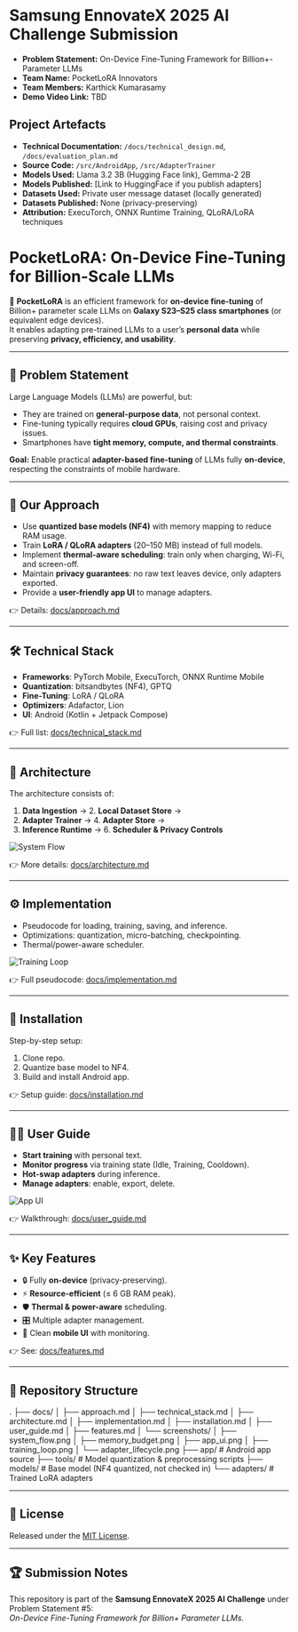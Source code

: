 # Samsung EnnovateX 2025 AI Challenge Submission

- **Problem Statement:** On-Device Fine-Tuning Framework for Billion+-Parameter LLMs
- **Team Name:** PocketLoRA Innovators
- **Team Members:** Karthick Kumarasamy
- **Demo Video Link:** TBD

## Project Artefacts

- **Technical Documentation:** `/docs/technical_design.md`, `/docs/evaluation_plan.md`
- **Source Code:** `/src/AndroidApp`, `/src/AdapterTrainer`
- **Models Used:** Llama 3.2 3B (Hugging Face link), Gemma-2 2B
- **Models Published:** [Link to HuggingFace if you publish adapters]
- **Datasets Used:** Private user message dataset (locally generated)
- **Datasets Published:** None (privacy-preserving)
- **Attribution:** ExecuTorch, ONNX Runtime Training, QLoRA/LoRA techniques


# PocketLoRA: On-Device Fine-Tuning for Billion-Scale LLMs

📱 **PocketLoRA** is an efficient framework for **on-device fine-tuning** of Billion+ parameter scale LLMs on **Galaxy S23–S25 class smartphones** (or equivalent edge devices).  
It enables adapting pre-trained LLMs to a user’s **personal data** while preserving **privacy, efficiency, and usability**.

---

## 📌 Problem Statement
Large Language Models (LLMs) are powerful, but:
- They are trained on **general-purpose data**, not personal context.
- Fine-tuning typically requires **cloud GPUs**, raising cost and privacy issues.
- Smartphones have **tight memory, compute, and thermal constraints**.

**Goal:** Enable practical **adapter-based fine-tuning** of LLMs fully **on-device**, respecting the constraints of mobile hardware.

---

## 🚀 Our Approach
- Use **quantized base models (NF4)** with memory mapping to reduce RAM usage.
- Train **LoRA / QLoRA adapters** (20–150 MB) instead of full models.
- Implement **thermal-aware scheduling**: train only when charging, Wi-Fi, and screen-off.
- Maintain **privacy guarantees**: no raw text leaves device, only adapters exported.
- Provide a **user-friendly app UI** to manage adapters.

👉 Details: [docs/approach.md](docs/approach.md)

---

## 🛠️ Technical Stack
- **Frameworks**: PyTorch Mobile, ExecuTorch, ONNX Runtime Mobile  
- **Quantization**: bitsandbytes (NF4), GPTQ  
- **Fine-Tuning**: LoRA / QLoRA  
- **Optimizers**: Adafactor, Lion  
- **UI**: Android (Kotlin + Jetpack Compose)  

👉 Full list: [docs/technical_stack.md](docs/technical_stack.md)

---

## 📐 Architecture
The architecture consists of:
1. **Data Ingestion** → 2. **Local Dataset Store** →  
3. **Adapter Trainer** → 4. **Adapter Store** →  
5. **Inference Runtime** → 6. **Scheduler & Privacy Controls**

![System Flow](docs/screenshots/system_flow.png)

👉 More details: [docs/architecture.md](docs/architecture.md)

---

## ⚙️ Implementation
- Pseudocode for loading, training, saving, and inference.
- Optimizations: quantization, micro-batching, checkpointing.
- Thermal/power-aware scheduler.  

![Training Loop](docs/screenshots/training_loop.png)

👉 Full pseudocode: [docs/implementation.md](docs/implementation.md)

---

## 📲 Installation
Step-by-step setup:
1. Clone repo.  
2. Quantize base model to NF4.  
3. Build and install Android app.  

👉 Setup guide: [docs/installation.md](docs/installation.md)

---

## 🧑‍💻 User Guide
- **Start training** with personal text.  
- **Monitor progress** via training state (Idle, Training, Cooldown).  
- **Hot-swap adapters** during inference.  
- **Manage adapters**: enable, export, delete.  

![App UI](docs/screenshots/app_ui.png)

👉 Walkthrough: [docs/user_guide.md](docs/user_guide.md)

---

## ✨ Key Features
- 🔒 Fully **on-device** (privacy-preserving).  
- ⚡ **Resource-efficient** (≤ 6 GB RAM peak).  
- 🛡️ **Thermal & power-aware** scheduling.  
- 🎛️ Multiple adapter management.  
- 📱 Clean **mobile UI** with monitoring.  

👉 See: [docs/features.md](docs/features.md)

---


## 📂 Repository Structure

.
├── docs/
│ ├── approach.md
│ ├── technical_stack.md
│ ├── architecture.md
│ ├── implementation.md
│ ├── installation.md
│ ├── user_guide.md
│ ├── features.md
│ └── screenshots/
│ ├── system_flow.png
│ ├── memory_budget.png
│ ├── app_ui.png
│ ├── training_loop.png
│ └── adapter_lifecycle.png
├── app/ # Android app source
├── tools/ # Model quantization & preprocessing scripts
├── models/ # Base model (NF4 quantized, not checked in)
└── adapters/ # Trained LoRA adapters



---

## 📜 License
Released under the [MIT License](LICENSE).

---

## 🏆 Submission Notes
This repository is part of the **Samsung EnnovateX 2025 AI Challenge** under Problem Statement #5:  
_On-Device Fine-Tuning Framework for Billion+ Parameter LLMs._
